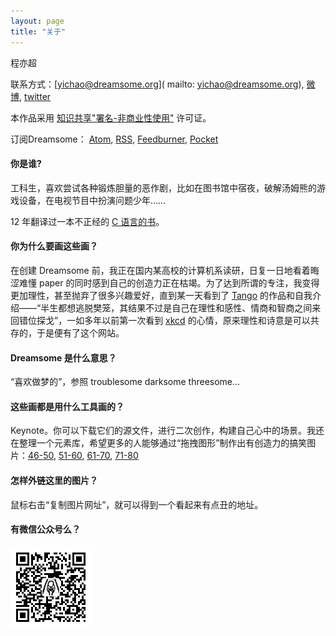 ```yaml
---
layout: page
title: "关于"
---
```


程亦超

联系方式：[yichao@dreamsome.org]( mailto: yichao@dreamsome.org), [微博](http://weibo.com/onesuper), [twitter](http://twitter.com/onesuper0)

本作品采用 <a href="https://creativecommons.org/licenses/by-nc-sa/2.5/cn/">知识共享"署名-非商业性使用"</a> 许可证。

订阅Dreamsome： [Atom](/atom.xml), [RSS](/rss.xml), [Feedburner](http://feeds.feedburner.com/Dreamsome), [Pocket](https://ifttt.com/recipes/267320-dreamsome-pocket)


<div class="faq">
<h4>你是谁?</h4>
<p>工科生，喜欢尝试各种锻炼胆量的恶作剧，比如在图书馆中宿夜，破解汤姆熊的游戏设备，在电视节目中扮演问题少年……</p>
<p>12 年翻译过一本不正经的 <a href="http://www.amazon.cn/gp/product/B00FG1RW6I">C 语言的书</a>。</p>


<h4>你为什么要画这些画？</h4>
<p>在创建 Dreamsome 前，我正在国内某高校的计算机系读研，日复一日地看着晦涩难懂 paper 的同时感到自己的创造力正在枯竭。为了达到所谓的专注，我变得更加理性，甚至抛弃了很多兴趣爱好，直到某一天看到了 <a href="http://weibo.com/u/1717122750/">Tango</a> 的作品和自我介绍——“半生都想逃脱樊笼，其结果不过是自己在理性和感性、情商和智商之间来回错位探戈”，一如多年以前第一次看到 <a href="http://xkcd.com/">xkcd</a> 的心情，原来理性和诗意是可以共存的，于是便有了这个网站。</p>


<h4>Dreamsome 是什么意思？</h4>
<p>“喜欢做梦的”，参照 troublesome darksome threesome...</p>


<h4>这些画都是用什么工具画的？</h4>
<p>Keynote。你可以下载它们的源文件，进行二次创作，构建自己心中的场景。我还在整理一个元素库，希望更多的人能够通过“拖拽图形”制作出有创造力的搞笑图片：<a href="/src/46_50.key">46-50</a>, <a href="/src/51_60.key">51-60</a>, <a href="/src/61_70.key">61-70</a>, <a href="/src/71_80.key">71-80</a></p>

<h4>怎样外链这里的图片？</h4>
<p>鼠标右击“复制图片网址”，就可以得到一个看起来有点丑的地址。</p>

<h4>有微信公众号么？</h4>
<p><img src="/images/wechat.jpg" width="129"/></p>


</div>

